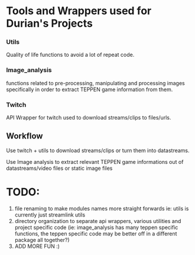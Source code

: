 # Tools and Wrappers used for Durian's Projects

### Utils
Quality of life functions to avoid a lot of repeat code. 

### Image_analysis
functions related to pre-processing, manipulating and processing images specifically in order to extract TEPPEN game information from them.

### Twitch
API Wrapper for twitch used to download streams/clips to files/urls.

## Workflow
Use twitch + utils to download streams/clips or turn them into datastreams.

Use Image analysis to extract relevant TEPPEN game informations out of datastreams/video files or static image files

# TODO:
1. file renaming to make modules names more straight forwards ie: utils is currently just streamlink utils
2. directory organization to separate api wrappers, various utilities and project specific code (ie: image_analysis has many teppen specific functions, the teppen specific code may be better off in a different package all together?)
3. ADD MORE FUN :) 
